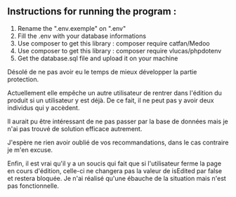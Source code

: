 ## Instructions for running the program :

1. Rename the ".env.exemple" on ".env"
2. Fill the .env with your database informations
3. Use composer to get this library : composer require catfan/Medoo 
4. Use composer to get this library : composer require vlucas/phpdotenv
5. Get the database.sql file and upload it on your machine

Désolé de ne pas avoir eu le temps de mieux développer la partie protection.

Actuellement elle empêche un autre utilisateur de rentrer dans l'édition du produit
si un utilisateur y est déjà. De ce fait, il ne peut pas y avoir deux individus qui y
accèdent.

Il aurait pu être intéressant de ne pas passer par la base de données mais je n'ai pas
trouvé de solution efficace autrement.

J'espère ne rien avoir oublié de vos recommandations, dans le cas contraire je m'en excuse.

Enfin, il est vrai qu'il y a un soucis qui fait que si l'utilisateur ferme la page en cours d'édition, celle-ci ne changera pas la valeur de isEdited par false et restera bloquée. Je n'ai réalisé qu'une ébauche de la situation mais n'est pas fonctionnelle.